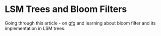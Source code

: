 # LSM Trees and Bloom Filters

Going through this article - on [gfg](https://www.geeksforgeeks.org/bloom-filters-introduction-and-python-implementation/) and learning about bloom filter and its implementation in LSM trees.
